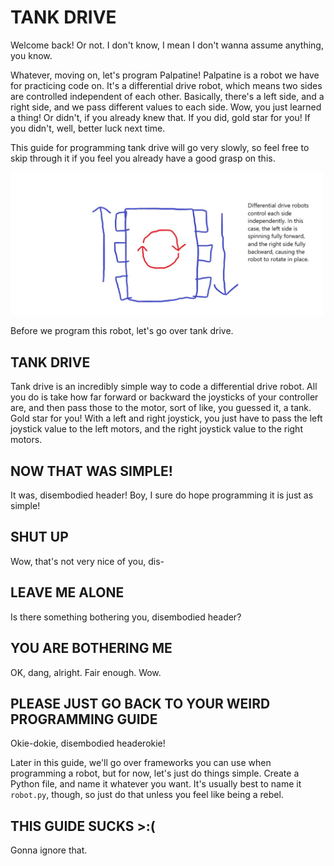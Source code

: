 # TANK DRIVE

Welcome back! Or not. I don't know, I mean I don't wanna assume anything, you know.

Whatever, moving on, let's program Palpatine! Palpatine is a robot we have for practicing code on. It's a differential drive robot, which means two sides are controlled independent of each other. Basically, there's a left side, and a right side, and we pass different values to each side. Wow, you just learned a thing! Or didn't, if you already knew that. If you did, gold star for you! If you didn't, well, better luck next time.

This guide for programming tank drive will go very slowly, so feel free to skip through it if you feel you already have a good grasp on this.

<img src="Images/DifferentialDrive.jpg" alt="A diagram showing differential drive." width="500"/>

Before we program this robot, let's go over tank drive.

## TANK DRIVE

Tank drive is an incredibly simple way to code a differential drive robot. All you do is take how far forward or backward the joysticks of your controller are, and then pass those to the motor, sort of like, you guessed it, a tank. Gold star for you! With a left and right joystick, you just have to pass the left joystick value to the left motors, and the right joystick value to the right motors.

## NOW THAT WAS SIMPLE!

It was, disembodied header! Boy, I sure do hope programming it is just as simple!

## SHUT UP

Wow, that's not very nice of you, dis-

## LEAVE ME ALONE

Is there something bothering you, disembodied header?

## YOU ARE BOTHERING ME

OK, dang, alright. Fair enough. Wow.

## PLEASE JUST GO BACK TO YOUR WEIRD PROGRAMMING GUIDE

Okie-dokie, disembodied headerokie!

Later in this guide, we'll go over frameworks you can use when programming a robot, but for now, let's just do things simple. Create a Python file, and name it whatever you want. It's usually best to name it ```robot.py```, though, so just do that unless you feel like being a rebel.

## THIS GUIDE SUCKS >:(

Gonna ignore that.